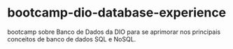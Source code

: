 # bootcamp-dio-database-experience
bootcamp sobre Banco de Dados da DIO para se aprimorar nos principais conceitos de banco de dados SQL e NoSQL.

